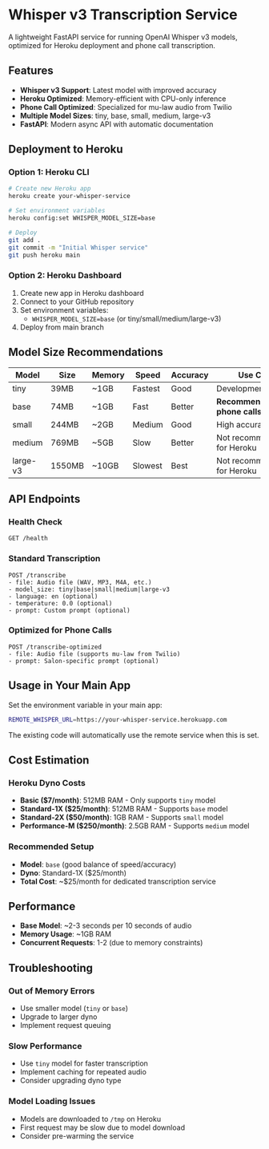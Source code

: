# Whisper v3 Transcription Service

A lightweight FastAPI service for running OpenAI Whisper v3 models, optimized for Heroku deployment and phone call transcription.

## Features

- **Whisper v3 Support**: Latest model with improved accuracy
- **Heroku Optimized**: Memory-efficient with CPU-only inference
- **Phone Call Optimized**: Specialized for mu-law audio from Twilio
- **Multiple Model Sizes**: tiny, base, small, medium, large-v3
- **FastAPI**: Modern async API with automatic documentation

## Deployment to Heroku

### Option 1: Heroku CLI
```bash
# Create new Heroku app
heroku create your-whisper-service

# Set environment variables
heroku config:set WHISPER_MODEL_SIZE=base

# Deploy
git add .
git commit -m "Initial Whisper service"
git push heroku main
```

### Option 2: Heroku Dashboard
1. Create new app in Heroku dashboard
2. Connect to your GitHub repository
3. Set environment variables:
   - `WHISPER_MODEL_SIZE=base` (or tiny/small/medium/large-v3)
4. Deploy from main branch

## Model Size Recommendations

| Model | Size | Memory | Speed | Accuracy | Use Case |
|-------|------|--------|-------|----------|----------|
| tiny | 39MB | ~1GB | Fastest | Good | Development/Testing |
| base | 74MB | ~1GB | Fast | Better | **Recommended for phone calls** |
| small | 244MB | ~2GB | Medium | Good | High accuracy needs |
| medium | 769MB | ~5GB | Slow | Better | Not recommended for Heroku |
| large-v3 | 1550MB | ~10GB | Slowest | Best | Not recommended for Heroku |

## API Endpoints

### Health Check
```
GET /health
```

### Standard Transcription
```
POST /transcribe
- file: Audio file (WAV, MP3, M4A, etc.)
- model_size: tiny|base|small|medium|large-v3
- language: en (optional)
- temperature: 0.0 (optional)
- prompt: Custom prompt (optional)
```

### Optimized for Phone Calls
```
POST /transcribe-optimized
- file: Audio file (supports mu-law from Twilio)
- prompt: Salon-specific prompt (optional)
```

## Usage in Your Main App

Set the environment variable in your main app:
```bash
REMOTE_WHISPER_URL=https://your-whisper-service.herokuapp.com
```

The existing code will automatically use the remote service when this is set.

## Cost Estimation

### Heroku Dyno Costs
- **Basic ($7/month)**: 512MB RAM - Only supports `tiny` model
- **Standard-1X ($25/month)**: 512MB RAM - Supports `base` model
- **Standard-2X ($50/month)**: 1GB RAM - Supports `small` model
- **Performance-M ($250/month)**: 2.5GB RAM - Supports `medium` model

### Recommended Setup
- **Model**: `base` (good balance of speed/accuracy)
- **Dyno**: Standard-1X ($25/month)
- **Total Cost**: ~$25/month for dedicated transcription service

## Performance

- **Base Model**: ~2-3 seconds per 10 seconds of audio
- **Memory Usage**: ~1GB RAM
- **Concurrent Requests**: 1-2 (due to memory constraints)

## Troubleshooting

### Out of Memory Errors
- Use smaller model (`tiny` or `base`)
- Upgrade to larger dyno
- Implement request queuing

### Slow Performance
- Use `tiny` model for faster transcription
- Implement caching for repeated audio
- Consider upgrading dyno type

### Model Loading Issues
- Models are downloaded to `/tmp` on Heroku
- First request may be slow due to model download
- Consider pre-warming the service
